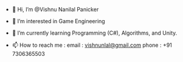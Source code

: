 - 👋 Hi, I’m @Vishnu Nanilal Panicker
- 👀 I’m interested in Game Engineering
- 🌱 I’m currently learning Programming (C#), Algorithms, and Unity. 

- 📫 How to reach me : email  : vishnunlal@gmail.com
                        phone  : +91 7306365503

<!---
VishnuNanilal/VishnuNanilal is a ✨ special ✨ repository because its `README.md` (this file) appears on your GitHub profile.
You can click the Preview link to take a look at your changes.
--->
